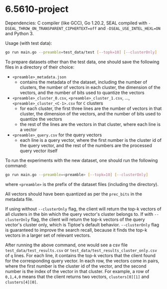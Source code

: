 # 6.5610-project

Dependencies: C compiler (like GCC), Go 1.20.2, SEAL compiled with `-DSEAL_THROW_ON_TRANSPARENT_CIPHERTEXT=off` and `-DSEAL_USE_INTEL_HEXL=ON` and Python 3.

Usage (with test data):
```bash
go run main.go --preamble=test_data/test [--topk=10] [--clusterOnly]
```

To prepare datasets other than the test data, one should save the following files in a directory of their choice:
- `<preamble>_metadata.json`
    - contains the metadata of the dataset, including the number of clusters, the number of vectors in each cluster, the dimension of the vectors, and the number of bits used to quantize the vectors
- `<preamble>_cluster_0.csv`, `<preamble>_cluster_1.csv`, ..., `<preamble>_cluster_<C-1>.csv` for `C` clusters
    - for each cluster, the first three lines are the number of vectors in that cluster, the dimension of the vectors, and the number of bits used to quantize the vectors
    - the rest of the lines are the vectors in that cluster, where each line is a vector
- `<preamble>_query.csv` for the query vectors
    - each line is a query vector, where the first number is the cluster id of the query vector, and the rest of the numbers are the processed query vector itself

To run the experiments with the new dataset, one should run the following command:
```bash
go run main.go --preamble=<preamble> [--topk=10] [--clusterOnly]
```
where `<preamble>` is the prefix of the dataset files (including the directory).

All vectors should have been quantized as per the `prec_bits` in the metadata file.

If using without `--clusterOnly` flag, the client will return the top-k vectors of all clusters in the bin which the query vector's cluster belongs to. If with `--clusterOnly` flag, the client will return the top-k vectors of the query vector's cluster only, which is Tiptoe's default behavior. `--clusterOnly` flag is guaranteed to improve the search recall, because it finds the top-k vectors in a larger set of relevant vectors.

After running the above command, one would see a csv file `test_data/test_results.csv` or `test_data/test_results_cluster_only.csv` of `q` lines. For each line, it contains the top-k vectors that the client found for the corresponding query vector. In each row, the vectors come in pairs, where the first number is the cluster id of the vector, and the second number is the index of the vector in that cluster. For example, a row of `0,1,4,0` means that the client returns two vectors, `clusters[0][1]` and `clusters[4][0]`.